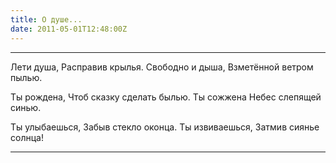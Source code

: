 ```yaml
---
title: О душе...
date: 2011-05-01T12:48:00Z
---
```


***
Лети душа,
Расправив крылья.
Свободно и дыша,
Взметённой ветром пылью.

Ты рождена,
Чтоб сказку сделать былью.
Ты сожжена
Небес слепящей синью.

Ты улыбаешься,
Забыв стекло оконца.
Ты извиваешься,
Затмив сиянье солнца!
***

